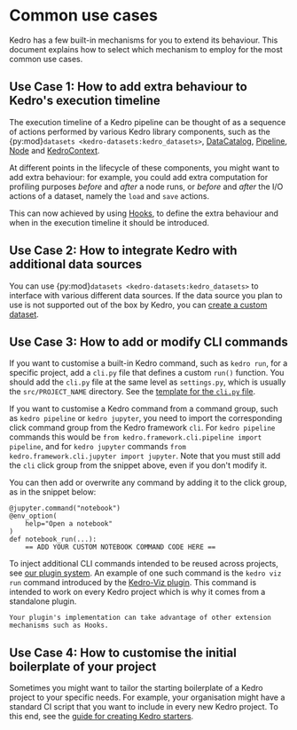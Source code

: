 # Common use cases

Kedro has a few built-in mechanisms for you to extend its behaviour. This document explains how to select which mechanism to employ for the most common use cases.

## Use Case 1: How to add extra behaviour to Kedro's execution timeline

The execution timeline of a Kedro pipeline can be thought of as a sequence of actions performed by various Kedro library components, such as the {py:mod}`datasets <kedro-datasets:kedro_datasets>`, [DataCatalog](/kedro.io.DataCatalog), [Pipeline](/kedro.pipeline.Pipeline), [Node](/kedro.pipeline.node.Node) and [KedroContext](/kedro.framework.context.KedroContext).

At different points in the lifecycle of these components, you might want to add extra behaviour: for example, you could add extra computation for profiling purposes _before_ and _after_ a node runs, or _before_ and _after_ the I/O actions of a dataset, namely the `load` and `save` actions.

This can now achieved by using [Hooks](../hooks/introduction.md), to define the extra behaviour and when in the execution timeline it should be introduced.

## Use Case 2: How to integrate Kedro with additional data sources

You can use {py:mod}`datasets <kedro-datasets:kedro_datasets>` to interface with various different data sources. If the data source you plan to use is not supported out of the box by Kedro, you can [create a custom dataset](../data/how_to_create_a_custom_dataset.md).

## Use Case 3: How to add or modify CLI commands

If you want to customise a built-in Kedro command, such as `kedro run`, for a specific project, add a `cli.py` file that defines a custom `run()` function. You should add the `cli.py` file at the same level as `settings.py`, which is usually the `src/PROJECT_NAME` directory. See the [template for the `cli.py` file](../development/commands_reference.md#customise-or-override-project-specific-kedro-commands).


If you want to customise a Kedro command from a command group, such as `kedro pipeline` or `kedro jupyter`, you need to import the corresponding click command group from the Kedro framework `cli`. For `kedro pipeline` commands this would be `from kedro.framework.cli.pipeline import pipeline`, and for `kedro jupyter` commands `from kedro.framework.cli.jupyter import jupyter`. Note that you must still add the `cli` click group from the snippet above, even if you don't modify it.

You can then add or overwrite any command by adding it to the click group, as in the snippet below:
```
@jupyter.command("notebook")
@env_option(
    help="Open a notebook"
)
def notebook_run(...):
    == ADD YOUR CUSTOM NOTEBOOK COMMAND CODE HERE ==
```

To inject additional CLI commands intended to be reused across projects, see [our plugin system](./plugins.md). An example of one such command is the `kedro viz run` command introduced by the [Kedro-Viz plugin](https://github.com/kedro-org/kedro-viz). This command is intended to work on every Kedro project which is why it comes from a standalone plugin.

```{note}
Your plugin's implementation can take advantage of other extension mechanisms such as Hooks.
```

## Use Case 4: How to customise the initial boilerplate of your project

Sometimes you might want to tailor the starting boilerplate of a Kedro project to your specific needs. For example, your organisation might have a standard CI script that you want to include in every new Kedro project. To this end, see the [guide for creating Kedro starters](../starters/create_a_starter.md).
